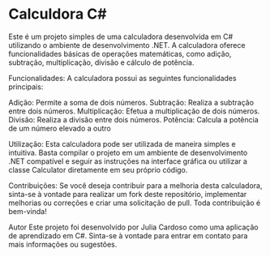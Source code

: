 # Calculdora C# 
Este é um projeto simples de uma calculadora desenvolvida em C# utilizando o ambiente de desenvolvimento .NET. A calculadora oferece funcionalidades básicas de operações matemáticas, como adição, subtração, multiplicação, divisão e cálculo de potência.

Funcionalidades:
A calculadora possui as seguintes funcionalidades principais:

Adição: Permite a soma de dois números.
Subtração: Realiza a subtração entre dois números.
Multiplicação: Efetua a multiplicação de dois números.
Divisão: Realiza a divisão entre dois números.
Potência: Calcula a potência de um número elevado a outro

Utilização:
Esta calculadora pode ser utilizada de maneira simples e intuitiva. Basta compilar o projeto em um ambiente de desenvolvimento .NET compatível e seguir as instruções na interface gráfica ou utilizar a classe Calculator diretamente em seu próprio código.

Contribuições:
Se você deseja contribuir para a melhoria desta calculadora, sinta-se à vontade para realizar um fork deste repositório, implementar melhorias ou correções e criar uma solicitação de pull. Toda contribuição é bem-vinda!

Autor
Este projeto foi desenvolvido por Julia Cardoso como uma aplicação de aprendizado em C#. Sinta-se à vontade para entrar em contato para mais informações ou sugestões.

